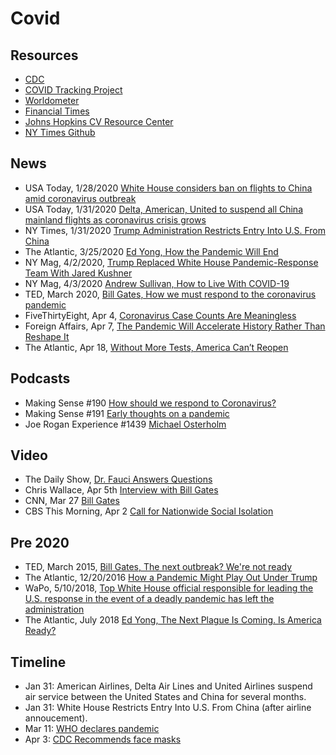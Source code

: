 # Covid

## Resources

- [CDC](https://www.cdc.gov/coronavirus/2019-ncov/index.html)
- [COVID Tracking Project](https://covidtracking.com/)
- [Worldometer](https://www.worldometers.info/coronavirus/)
- [Financial Times](https://www.ft.com/coronavirus-latest)
- [Johns Hopkins CV Resource Center](https://coronavirus.jhu.edu/)
- [NY Times Github](https://github.com/nytimes/covid-19-data)

## News

- USA Today, 1/28/2020 [White House considers ban on flights to China amid coronavirus outbreak](https://www.usatoday.com/story/travel/news/2020/01/28/white-house-considers-ban-china-flights-amid-coronavirus-outbreak/4602839002/)
- USA Today, 1/31/2020 [Delta, American, United to suspend all China mainland flights as coronavirus crisis grows](https://www.usatoday.com/story/travel/2020/01/31/coronavirus-china-flight-ban-delta-cuts-all-flights-white-house/4620989002/)
- NY Times, 1/31/2020 [Trump Administration Restricts Entry Into U.S. From China](https://www.nytimes.com/2020/01/31/business/china-travel-coronavirus.html)
- The Atlantic, 3/25/2020 [Ed Yong, How the Pandemic Will End](https://www.theatlantic.com/health/archive/2020/03/how-will-coronavirus-end/608719/)
- NY Mag, 4/2/2020, [Trump Replaced White House Pandemic-Response Team With Jared Kushner](https://nymag.com/intelligencer/2020/04/trump-fired-pandemic-response-jared-kushner-coronavirus.html)
- NY Mag, 4/3/2020 [Andrew Sullivan, How to Live With COVID-19](https://nymag.com/intelligencer/2020/04/andrew-sullivan-how-to-live-with-the-coronavirus.html)
- TED, March 2020, [Bill Gates, How we must respond to the coronavirus pandemic](https://www.ted.com/talks/bill_gates_how_we_must_respond_to_the_coronavirus_pandemic)
- FiveThirtyEight, Apr 4, [Coronavirus Case Counts Are Meaningless](https://fivethirtyeight.com/features/coronavirus-case-counts-are-meaningless/)
- Foreign Affairs, Apr 7, [The Pandemic Will Accelerate History Rather Than Reshape It](https://www.foreignaffairs.com/articles/united-states/2020-04-07/pandemic-will-accelerate-history-rather-reshape-it)
- The Atlantic, Apr 18, [Without More Tests, America Can’t Reopen](https://www.theatlantic.com/ideas/archive/2020/04/were-testing-the-wrong-people/610234/)

## Podcasts

- Making Sense #190 [How should we respond to Coronavirus?](https://pca.st/ni3eruvn)
- Making Sense #191 [Early thoughts on a pandemic](https://pca.st/bf6w1oe6)
- Joe Rogan Experience #1439 [Michael Osterholm](https://pca.st/zswrawfv)

## Video

- The Daily Show, [Dr. Fauci Answers Questions](https://youtu.be/8A3jiM2FNR8)
- Chris Wallace, Apr 5th [Interview with Bill Gates](https://www.foxnews.com/politics/bill-gates-pandemic-is-nightmare-scenario-but-national-response-can-reduce-casualties)
- CNN, Mar 27 [Bill Gates](https://www.cnn.com/videos/business/2020/03/27/bill-gates-coronavirus-town-hall-shutdown-april-peak-sot-vpx.cnn)
- CBS This Morning, Apr 2 [Call for Nationwide Social Isolation](https://www.cbs.com/shows/cbs_this_morning/video/qv6G7AoZ7awwmvBx7vVVfKmGsuJMDMuh/extended-interview-bill-gates-on-coronavirus-pandemic/)

## Pre 2020

- TED, March 2015, [Bill Gates, The next outbreak? We're not ready](https://www.ted.com/talks/bill_gates_the_next_outbreak_we_re_not_ready?language=en)
- The Atlantic, 12/20/2016 [How a Pandemic Might Play Out Under Trump](https://www.theatlantic.com/science/archive/2016/12/outbreaks-trump-disease-epidemic-ebola/511127/)
- WaPo, 5/10/2018, [Top White House official responsible for leading the U.S. response in the event of a deadly pandemic has left the administration](https://www.washingtonpost.com/news/to-your-health/wp/2018/05/10/top-white-house-official-in-charge-of-pandemic-response-exits-abruptly/)
- The Atlantic, July 2018 [Ed Yong, The Next Plague Is Coming. Is America Ready?](https://www.theatlantic.com/magazine/archive/2018/07/when-the-next-plague-hits/561734/)

## Timeline

- Jan 31: American Airlines, Delta Air Lines and United Airlines suspend air service between the United States and China for several months.
- Jan 31: White House Restricts Entry Into U.S. From China (after airline annoucement).
- Mar 11: [WHO declares pandemic](https://www.npr.org/sections/goatsandsoda/2020/03/11/814474930/coronavirus-covid-19-is-now-officially-a-pandemic-who-says)
- Apr 3: [CDC Recommends face masks](https://www.cdc.gov/coronavirus/2019-ncov/prevent-getting-sick/cloth-face-cover.html)

